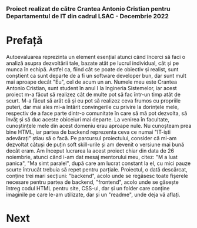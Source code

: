 ### Proiect realizat de către Crantea Antonio Cristian pentru Departamentul de IT din cadrul LSAC - Decembrie 2022

# Prefață
Autoevaluarea reprezinta un element esențial atunci când încerci să faci o analiză asupra dezvoltării tale, bazate atât pe lucrul individual, cât și pe munca în echipă. Astfel ca, fiind cât se poate de obiectiv și realist, sunt conștient ca sunt departe
	de a fi un software developer bun, dar sunt mult mai aproape decât "Eu", cel de acum un an.
		Numele meu este Crantea Antonio Cristian, sunt student în anul I la Ingineria Sistemelor, iar acest proiect m-a făcut să
	realizez cât de multe pot să fac într-un timp atât de scurt. M-a făcut să arăt că și eu pot să realizez ceva frumos cu propriile
	puteri, dar mai ales mi-a întărit convingerile cu privire la dorințele mele, respectiv de a face parte dintr-o comunitate în care
	să mă pot dezvolta, să învăț și să duc aceste obiceiuri mai departe.
		La venirea în facultate, cunoștințele mele din acest domeniu erau aproape nule. Nu cunoșteam prea bine HTML, iar partea de
	backend reprezenta ceva ce numai "IT-iști adevărați" știau să o facă. Pe parcursul proiectului, consider că mi-am dezvoltat câtuși
	de puțin soft skill-urile și am devenit o versiune mai bună decât eram.
		Am început lucrarea la acest proiect chiar din data de 26 noiembrie, atunci când i-am dat mesaj mentorului meu, citez: "M a luat panica",
	"Ma simt paralel", după care am lucrat constant la el, cu mici pauze scurte întrucât trebuia să repet pentru parțiale.
		Proiectul, o dată descărcat, conține trei mari secțiuni: "backend", acolo unde se regăsesc toate fișerele necesare pentru partea de backend,
	"frontend", acolo unde se găsește întreg codul HTML pentru site, CSS-ul, dar și un folder care conține imaginile pe care le-am utilizate, dar
	și un "readme", unde deja vă aflați.
    
# Next
